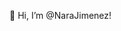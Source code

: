  👋 Hi, I’m @NaraJimenez! 

<!---
NaraJimenez/NaraJimenez is a ✨ special ✨ repository because its `README.md` (this file) appears on your GitHub profile.
You can click the Preview link to take a look at your changes.
--->
